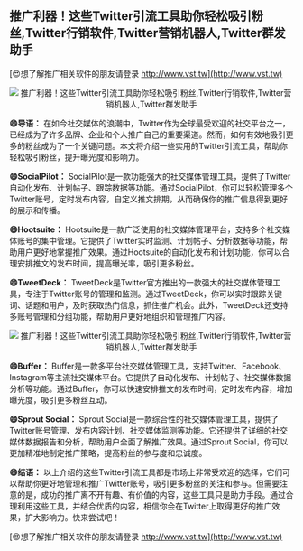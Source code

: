 ## **推广利器！这些Twitter引流工具助你轻松吸引粉丝,Twitter行销软件,Twitter营销机器人,Twitter群发助手**

[😍想了解推广相关软件的朋友请登录 http://www.vst.tw](http://www.vst.tw)

 <center><img src="https://vst.tw/MP4/tuiguang/png/1.png" alt="推广利器！这些Twitter引流工具助你轻松吸引粉丝,Twitter行销软件,Twitter营销机器人,Twitter群发助手"></center>

**😄导语：**
在如今社交媒体的浪潮中，Twitter作为全球最受欢迎的社交平台之一，已经成为了许多品牌、企业和个人推广自己的重要渠道。然而，如何有效地吸引更多的粉丝成为了一个关键问题。本文将介绍一些实用的Twitter引流工具，帮助你轻松吸引粉丝，提升曝光度和影响力。

**😄SocialPilot：**
SocialPilot是一款功能强大的社交媒体管理工具，提供了Twitter自动化发布、计划帖子、跟踪数据等功能。通过SocialPilot，你可以轻松管理多个Twitter账号，定时发布内容，自定义推文排期，从而确保你的推广信息得到更好的展示和传播。

**😄Hootsuite：**
Hootsuite是一款广泛使用的社交媒体管理平台，支持多个社交媒体账号的集中管理。它提供了Twitter实时监测、计划帖子、分析数据等功能，帮助用户更好地掌握推广效果。通过Hootsuite的自动化发布和计划功能，你可以合理安排推文的发布时间，提高曝光率，吸引更多粉丝。

**😄TweetDeck：**
TweetDeck是Twitter官方推出的一款强大的社交媒体管理工具，专注于Twitter账号的管理和监测。通过TweetDeck，你可以实时跟踪关键词、话题和用户，及时获取热门信息，抓住推广机会。此外，TweetDeck还支持多账号管理和分组功能，帮助用户更好地组织和管理推广内容。

 <center><img src="https://vst.tw/MP4/tuiguang/png/2.png" alt="推广利器！这些Twitter引流工具助你轻松吸引粉丝,Twitter行销软件,Twitter营销机器人,Twitter群发助手"></center>

**😄Buffer：**
Buffer是一款多平台社交媒体管理工具，支持Twitter、Facebook、Instagram等主流社交媒体平台。它提供了自动化发布、计划帖子、社交媒体数据分析等功能。通过Buffer，你可以快速安排推文的发布时间，定时发布内容，增加曝光度，吸引更多粉丝互动。

**😄Sprout Social：**
Sprout Social是一款综合性的社交媒体管理工具，提供了Twitter账号管理、发布内容计划、社交媒体监测等功能。它还提供了详细的社交媒体数据报告和分析，帮助用户全面了解推广效果。通过Sprout Social，你可以更加精准地制定推广策略，提高粉丝的参与度和忠诚度。

**😄结语：**
以上介绍的这些Twitter引流工具都是市场上非常受欢迎的选择，它们可以帮助你更好地管理和推广Twitter账号，吸引更多粉丝的关注和参与。但需要注意的是，成功的推广离不开有趣、有价值的内容，这些工具只是助力手段。通过合理利用这些工具，并结合优质的内容，相信你会在Twitter上取得更好的推广效果，扩大影响力。快来尝试吧！

[😍想了解推广相关软件的朋友请登录 http://www.vst.tw](http://www.vst.tw)



